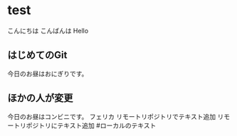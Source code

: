 # test
こんにちは
こんばんは
Hello
## はじめてのGit
今日のお昼はおにぎりです。
## ほかの人が変更
今日のお昼はコンビニです。
フェリカ
リモートリポジトリでテキスト追加
リモートリポジトリにテキスト追加
#ローカルのテキスト